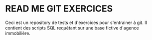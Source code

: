 # READ ME GIT EXERCICES
Ceci est un repository de tests et d'éxercices pour s'entrainer à git.
Il contient des scripts SQL requétant sur une base fictive d'agence immobilière.
